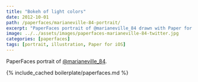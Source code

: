 ```yaml
---
title: "Bokeh of light colors"
date: 2012-10-01
path: /paperfaces/marianeville-84-portrait/
excerpt: "PaperFaces portrait of @marianeville_84 drawn with Paper for iOS on an iPad."
image: ../../assets/images/paperfaces-marianeville-84-twitter.jpg
categories: [paperfaces]
tags: [portrait, illustration, Paper for iOS]
---
```


PaperFaces portrait of [@marianeville_84](https://twitter.com/marianeville_84).

{% include_cached boilerplate/paperfaces.md %}
